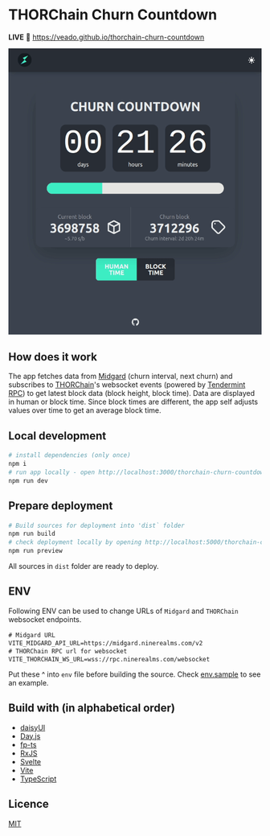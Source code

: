# THORChain Churn Countdown

**LIVE** :eyes: https://veado.github.io/thorchain-churn-countdown

![Preview](./wiki/preview2.gif)

## How does it work

The app fetches data from [Midgard](https://midgard.ninerealms.com/v2/doc) (churn interval, next churn) and subscribes to [THORChain](https://docs.thorchain.org/)'s websocket events (powered by [Tendermint RPC](https://docs.tendermint.com/master/rpc/#/Websocket)) to get latest block data (block height, block time). Data are displayed in human or block time. Since block times are different, the app self adjusts values over time to get an average block time.

## Local development

```bash
# install dependencies (only once)
npm i
# run app locally - open http://localhost:3000/thorchain-churn-countdown/
npm run dev
```

## Prepare deployment

```bash
# Build sources for deployment into 'dist` folder
npm run build
# check deployment locally by opening http://localhost:5000/thorchain-churn-countdown/
npm run preview
```

All sources in `dist` folder are ready to deploy.

## ENV

Following ENV can be used to change URLs of `Midgard` and `THORChain` websocket endpoints.

```
# Midgard URL
VITE_MIDGARD_API_URL=https://midgard.ninerealms.com/v2
# THORChain RPC url for websocket
VITE_THORCHAIN_WS_URL=wss://rpc.ninerealms.com/websocket
```

Put these ^ into `env` file before building the source. Check [env.sample](env.sample) to see an example.

## Build with (in alphabetical order)

- [daisyUI](https://daisyui.com)
- [Day.js](https://day.js.org)
- [fp-ts](https://gcanti.github.io/fp-ts/)
- [RxJS](https://rxjs.dev)
- [Svelte](https://svelte.dev)
- [Vite](https://vitejs.dev/)
- [TypeScript](https://www.typescriptlang.org/)

## Licence

[MIT](./LICENSE)
